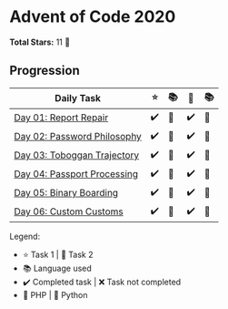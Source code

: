 # Advent of Code 2020

**Total Stars:** 11 :star2:

## Progression

|Daily Task| :star: | :books: | :star2: | :books: |
|-|-|-|-|-|
|[Day 01: Report Repair](day-01)|:heavy_check_mark:|:elephant:|:heavy_check_mark:|:elephant:|
|[Day 02: Password Philosophy](day-02)|:heavy_check_mark:|:snake:|:heavy_check_mark:|:snake:|
|[Day 03: Toboggan Trajectory](day-03)|:heavy_check_mark:|:elephant:|:heavy_check_mark:|:elephant:|
|[Day 04: Passport Processing](day-04)|:heavy_check_mark:|:elephant:|:heavy_check_mark:|:elephant:|
|[Day 05: Binary Boarding](day-05)|:heavy_check_mark:|:snake:|:heavy_check_mark:|:snake:|
|[Day 06: Custom Customs](day-06)|:heavy_check_mark:|:elephant:|:heavy_check_mark:|:elephant:|

Legend:
- :star: Task 1 | :star2: Task 2
- :books: Language used
- :heavy_check_mark: Completed task | :x: Task not completed
- :elephant: PHP | :snake: Python

